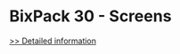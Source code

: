 # BixPack 30 - Screens
[>> Detailed information](https://secure.shareit.com/shareit/product.html?productid=300878114&affiliateid=200057808)